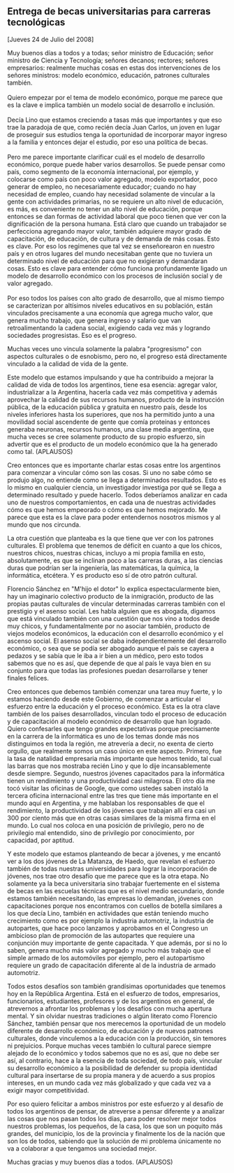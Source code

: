 Entrega de becas universitarias para carreras tecnológicas
----------------------------------------------------------

[Jueves 24 de Julio del 2008]

Muy buenos días a todos y a todas; señor ministro de Educación; señor
ministro de Ciencia y Tecnología; señores decanos; rectores; señores
empresarios: realmente muchas cosas en estas dos intervenciones de los
señores ministros: modelo económico, educación, patrones culturales
también.\
\
 Quiero empezar por el tema de modelo económico, porque me parece que es
la clave e implica también un modelo social de desarrollo e inclusión.\
\
 Decía Lino que estamos creciendo a tasas más que importantes y que eso
trae la paradoja de que, como recién decía Juan Carlos, un joven en
lugar de proseguir sus estudios tenga la oportunidad de incorporar mayor
ingreso a la familia y entonces dejar el estudio, por eso una política
de becas.\
\
 Pero me parece importante clarificar cuál es el modelo de desarrollo
económico, porque puede haber varios desarrollos. Se puede pensar como
país, como segmento de la economía internacional, por ejemplo, y
colocarse como país con poco valor agregado, modelo exportador, poco
generar de empleo, no necesariamente educador; cuando no hay necesidad
de empleo, cuando hay necesidad solamente de vincular a la gente con
actividades primarias, no se requiere un alto nivel de educación, es
más, es conveniente no tener un alto nivel de educación, porque entonces
se dan formas de actividad laboral que poco tienen que ver con la
dignificación de la persona humana. Está claro que cuando un trabajador
se perfecciona agregando mayor valor, también adquiere mayor grado de
capacitación, de educación, de cultura y de demanda de más cosas. Esto
es clave. Por eso los regímenes que tal vez se enseñorearon en nuestro
país y en otros lugares del mundo necesitaban gente que no tuviera un
determinado nivel de educación para que no exigieran y demandaran cosas.
Esto es clave para entender cómo funciona profundamente ligado un modelo
de desarrollo económico con los procesos de inclusión social y de valor
agregado.\
\
 Por eso todos los países con alto grado de desarrollo, que al mismo
tiempo se caracterizan por altísimos niveles educativos en su población,
están vinculados precisamente a una economía que agrega mucho valor, que
genera mucho trabajo, que genera ingreso y salario que van
retroalimentando la cadena social, exigiendo cada vez más y logrando
sociedades progresistas. Eso es el progreso.

Muchas veces uno vincula solamente la palabra "progresismo" con aspectos
culturales o de esnobismo, pero no, el progreso está directamente
vinculado a la calidad de vida de la gente.

Este modelo que estamos impulsando y que ha contribuido a mejorar la
calidad de vida de todos los argentinos, tiene esa esencia: agregar
valor, industrializar a la Argentina, hacerla cada vez más competitiva y
además aprovechar la calidad de sus recursos humanos, producto de la
instrucción pública, de la educación pública y gratuita en nuestro país,
desde los niveles inferiores hasta los superiores, que nos ha permitido
junto a una movilidad social ascendente de gente que comía proteínas y
entonces generaba neuronas, recursos humanos, una clase media argentina,
que mucha veces se cree solamente producto de su propio esfuerzo, sin
advertir que es el producto de un modelo económico que la ha generado
como tal. (APLAUSOS)

Creo entonces que es importante charlar estas cosas entre los argentinos
para comenzar a vincular cómo son las cosas. Si uno no sabe cómo se
produjo algo, no entiende como se llega a determinados resultados. Esto
es lo mismo en cualquier ciencia, un investigador investiga por qué se
llega a determinado resultado y puede hacerlo. Todos deberíamos analizar
en cada uno de nuestros comportamientos, en cada una de nuestras
actividades cómo es que hemos empeorado o cómo es que hemos mejorado. Me
parece que esta es la clave para poder entendernos nosotros mismos y al
mundo que nos circunda.

La otra cuestión que planteaba es la que tiene que ver con los patrones
culturales. El problema que tenemos de déficit en cuanto a que los
chicos, nuestros chicos, nuestras chicas, incluyo a mi propia familia en
esto, absolutamente, es que se inclinan poco a las carreras duras, a las
ciencias duras que podrían ser la ingeniería, las matemáticas, la
química, la informática, etcétera. Y es producto eso sí de otro patrón
cultural.

Florencio Sánchez en "M'hijo el dotor" lo explica espectacularmente
bien, hay un imaginario colectivo producto de la inmigración, producto
de las propias pautas culturales de vincular determinadas carreras
también con el prestigio y el asenso social. Les habla alguien que es
abogada, digamos que está vinculado también con una cuestión que nos
vino a todos desde muy chicos, y fundamentalmente por no asociar
también, producto de viejos modelos económicos, la educación con el
desarrollo económico y el ascenso social. El asenso social se daba
independientemente del desarrollo económico, o sea que se podía ser
abogado aunque el país se cayera a pedazos y se sabía que le iba a ir
bien a un médico, pero esto todos sabemos que no es así, que depende de
que al país le vaya bien en su conjunto para que todas las profesiones
puedan desarrollarse y tener finales felices.

Creo entonces que debemos también comenzar una tarea muy fuerte, y lo
estamos haciendo desde este Gobierno, de comenzar a articular el
esfuerzo entre la educación y el proceso económico. Esta es la otra
clave también de los países desarrollados, vinculan todo el proceso de
educación y de capacitación al modelo económico de desarrollo que han
logrado. Quiero confesarles que tengo grandes expectativas porque
precisamente en la carrera de la informática es uno de los temas donde
más nos distinguimos en toda la región, me atrevería a decir, no exenta
de cierto orgullo, que realmente somos un caso único en este aspecto.
Primero, fue la tasa de natalidad empresaria más importante que hemos
tenido, tal cual las barras que nos mostraba recién Lino y que lo dije
incansablemente desde siempre. Segundo, nuestros jóvenes capacitados
para la informática tienen un rendimiento y una productividad casi
milagrosa. El otro día me tocó visitar las oficinas de Google, que como
ustedes saben instaló la tercera oficina internacional entre las tres
que tiene más importante en el mundo aquí en Argentina, y me hablaban
los responsables de que el rendimiento, la productividad de los jóvenes
que trabajan allí era casi un 300 por ciento más que en otras casas
similares de la misma firma en el mundo. Lo cual nos coloca en una
posición de privilegio, pero no de privilegio mal entendido, sino de
privilegio por conocimiento, por capacidad, por aptitud.

Y este modelo que estamos planteando de becar a jóvenes, y me encantó
ver a los dos jóvenes de La Matanza, de Haedo, que revelan el esfuerzo
también de todas nuestras universidades para lograr la incorporación de
jóvenes, nos trae otro desafío que me parece que es la otra etapa. No
solamente ya la beca universitaria sino trabajar fuertemente en el
sistema de becas en las escuelas técnicas que es el nivel medio
secundario, donde estamos también necesitando, las empresas lo demandan,
jóvenes con capacitaciones porque nos encontramos con cuellos de botella
similares a los que decía Lino, también en actividades que están
teniendo mucho crecimiento como es por ejemplo la industria automotriz,
la industria de autopartes, que hace poco lanzamos y aprobamos en el
Congreso un ambicioso plan de promoción de las autopartes que requiere
una conjunción muy importante de gente capacitada. Y que además, por si
no lo saben, genera mucho más valor agregado y mucho más trabajo que el
simple armado de los automóviles por ejemplo, pero el autopartismo
requiere un grado de capacitación diferente al de la industria de armado
automotriz.

Todos estos desafíos son también grandísimas oportunidades que tenemos
hoy en la República Argentina. Está en el esfuerzo de todos,
empresarios, funcionarios, estudiantes, profesores y de los argentinos
en general, de atrevernos a afrontar los problemas y los desafíos con
mucha apertura mental. Y sin olvidar nuestras tradiciones o algún
literato como Florencio Sánchez, también pensar que nos merecemos la
oportunidad de un modelo diferente de desarrollo económico, de educación
y de nuevos patrones culturales, donde vinculemos a la educación con la
producción, sin temores ni prejuicios. Porque muchas veces también lo
cultural parece siempre alejado de lo económico y todos sabemos que no
es así, que no debe ser así, al contrario, hace a la esencia de toda
sociedad, de todo país, vincular su desarrollo económico a la
posibilidad de defender su propia identidad cultural para insertarse de
su propia manera y de acuerdo a sus propios intereses, en un mundo cada
vez más globalizado y que cada vez va a exigir mayor competitividad.

Por eso quiero felicitar a ambos ministros por este esfuerzo y al
desafío de todos los argentinos de pensar, de atreverse a pensar
diferente y a analizar las cosas que nos pasan todos los días, para
poder resolver mejor todos nuestros problemas, los pequeños, de la casa,
los que son un poquito más grandes, del municipio, los de la provincia y
finalmente los de la nación que son los de todos, sabiendo que la
solución de mi problema únicamente no va a colaborar a que tengamos una
sociedad mejor.

Muchas gracias y muy buenos días a todos. (APLAUSOS)
